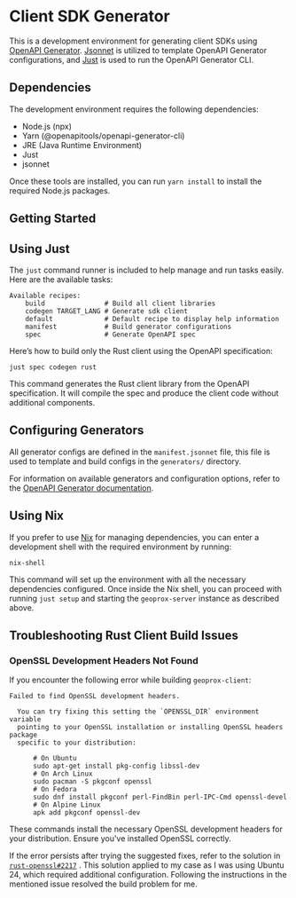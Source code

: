 # Client SDK Generator

This is a development environment for generating client SDKs using [OpenAPI Generator](https://github.com/OpenAPITools/openapi-generator/). [Jsonnet](https://jsonnet.org/) is utilized to template OpenAPI Generator configurations, and [Just](https://github.com/casey/just/) is used to run the OpenAPI Generator CLI.

## Dependencies

The development environment requires the following dependencies:

- Node.js (npx)
- Yarn (@openapitools/openapi-generator-cli)
- JRE (Java Runtime Environment)
- Just
- jsonnet

Once these tools are installed, you can run `yarn install` to install the required Node.js packages.

## Getting Started

## Using Just

The `just` command runner is included to help manage and run tasks easily. Here are the available tasks:

```shell
Available recipes:
    build               # Build all client libraries
    codegen TARGET_LANG # Generate sdk client
    default             # Default recipe to display help information
    manifest            # Build generator configurations
    spec                # Generate OpenAPI spec
```

Here’s how to build only the Rust client using the OpenAPI specification:

```shell
just spec codegen rust
```

This command generates the Rust client library from the OpenAPI specification. It will compile the spec and produce the client code without additional components.

## Configuring Generators

All generator configs are defined in the `manifest.jsonnet` file, this file is used to template and build configs in the `generators/` directory.

For information on available generators and configuration options, refer to the [OpenAPI Generator documentation](https://openapi-generator.tech/docs/generators/).

## Using Nix

If you prefer to use [Nix](https://nixos.org/) for managing dependencies, you can enter a development shell with the required environment by running:

```shell
nix-shell
```

This command will set up the environment with all the necessary dependencies configured. Once inside the Nix shell, you can proceed with running `just setup` and starting the `geoprox-server` instance as described above.

## Troubleshooting Rust Client Build Issues

### OpenSSL Development Headers Not Found

If you encounter the following error while building `geoprox-client`:

```shell
Failed to find OpenSSL development headers.

  You can try fixing this setting the `OPENSSL_DIR` environment variable
  pointing to your OpenSSL installation or installing OpenSSL headers package
  specific to your distribution:

      # On Ubuntu
      sudo apt-get install pkg-config libssl-dev
      # On Arch Linux
      sudo pacman -S pkgconf openssl
      # On Fedora
      sudo dnf install pkgconf perl-FindBin perl-IPC-Cmd openssl-devel
      # On Alpine Linux
      apk add pkgconf openssl-dev
```

These commands install the necessary OpenSSL development headers for your distribution. Ensure you've installed OpenSSL correctly.

If the error persists after trying the suggested fixes, refer to the solution in [`rust-openssl#2217`](https://github.com/sfackler/rust-openssl/issues/2217#issuecomment-2230398481)
. This solution applied to my case as I was using Ubuntu 24, which required additional configuration. Following the instructions in the mentioned issue resolved the build problem for me.
